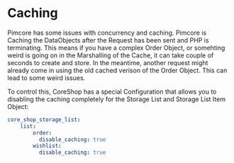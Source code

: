 # Caching

Pimcore has some issues with concurrency and caching. Pimcore is Caching the DataObjects after the Request has been sent and PHP is terminating. This means if you have a complex Order Object, or somehting weird is going on in the Marshalling of the Cache, it can take couple of seconds to create and store. In the meantime, another request might already come in using the old cached verison of the Order Object. This can lead to some weird issues.

To control this, CoreShop has a special Configuration that allows you to disabling the caching completely for the Storage List and Storage List Item Object:

```yaml
core_shop_storage_list:
    list:
        order:
          disable_caching: true
        wishlist:
          disable_caching: true
```
